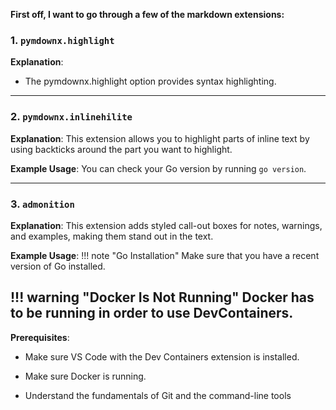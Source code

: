 **First off, I want to go through a few of the markdown extensions:**

### 1. **`pymdownx.highlight`**
**Explanation**:
- The pymdownx.highlight option provides syntax highlighting.

---

### 2. **`pymdownx.inlinehilite`**
**Explanation**:
This extension allows you to highlight parts of inline text by using backticks around the part you want to highlight.

**Example Usage**:
You can check your Go version by running `go version`.


---

### 3. **`admonition`**
**Explanation**:
This extension adds styled call-out boxes for notes, warnings, and examples, making them stand out in the text.

**Example Usage**:
!!! note "Go Installation"
    Make sure that you have a recent version of Go installed.

!!! warning "Docker Is Not Running"
    Docker has to be running in order to use DevContainers.
---

**Prerequisites**:

- Make sure VS Code with the Dev Containers extension is installed.

- Make sure Docker is running.

- Understand the fundamentals of Git and the command-line tools



